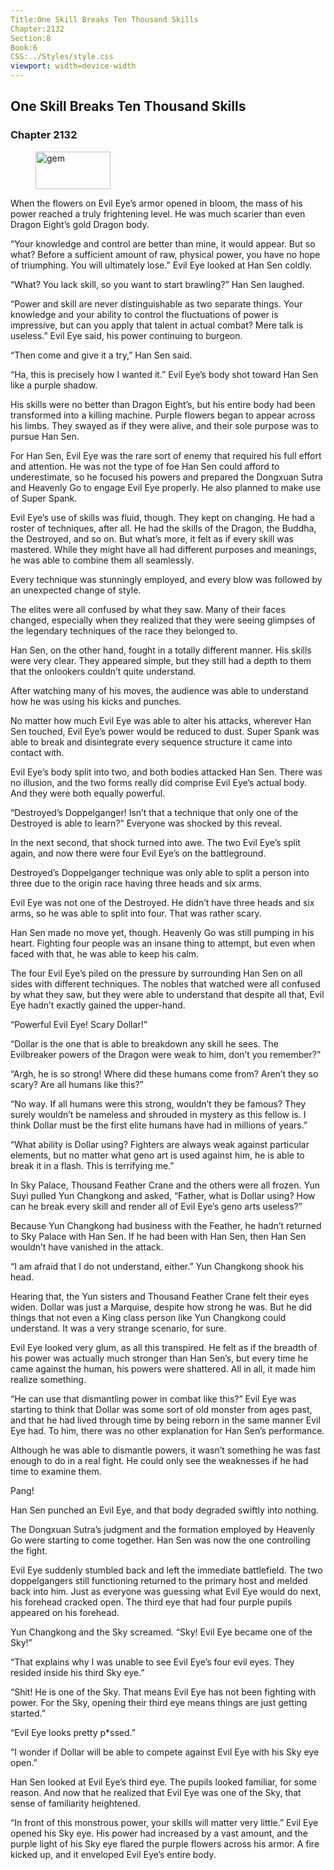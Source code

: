 ```yaml
---
Title:One Skill Breaks Ten Thousand Skills 
Chapter:2132 
Section:8 
Book:6 
CSS:../Styles/style.css 
viewport: width=device-width
---
```

  
## One Skill Breaks Ten Thousand Skills
### Chapter 2132
  
<figure>
	<img src="../Images/gem.gif" alt="gem" id="gem" width="120" height="60" />
</figure>
  

  
When the flowers on Evil Eye’s armor opened in bloom, the mass of his power reached a truly frightening level. He was much scarier than even Dragon Eight’s gold Dragon body.

“Your knowledge and control are better than mine, it would appear. But so what? Before a sufficient amount of raw, physical power, you have no hope of triumphing. You will ultimately lose.” Evil Eye looked at Han Sen coldly.

“What? You lack skill, so you want to start brawling?” Han Sen laughed.

“Power and skill are never distinguishable as two separate things. Your knowledge and your ability to control the fluctuations of power is impressive, but can you apply that talent in actual combat? Mere talk is useless.” Evil Eye said, his power continuing to burgeon.

“Then come and give it a try,” Han Sen said.

“Ha, this is precisely how I wanted it.” Evil Eye’s body shot toward Han Sen like a purple shadow.

His skills were no better than Dragon Eight’s, but his entire body had been transformed into a killing machine. Purple flowers began to appear across his limbs. They swayed as if they were alive, and their sole purpose was to pursue Han Sen.

For Han Sen, Evil Eye was the rare sort of enemy that required his full effort and attention. He was not the type of foe Han Sen could afford to underestimate, so he focused his powers and prepared the Dongxuan Sutra and Heavenly Go to engage Evil Eye properly. He also planned to make use of Super Spank.

Evil Eye’s use of skills was fluid, though. They kept on changing. He had a roster of techniques, after all. He had the skills of the Dragon, the Buddha, the Destroyed, and so on. But what’s more, it felt as if every skill was mastered. While they might have all had different purposes and meanings, he was able to combine them all seamlessly.

Every technique was stunningly employed, and every blow was followed by an unexpected change of style.

The elites were all confused by what they saw. Many of their faces changed, especially when they realized that they were seeing glimpses of the legendary techniques of the race they belonged to.

Han Sen, on the other hand, fought in a totally different manner. His skills were very clear. They appeared simple, but they still had a depth to them that the onlookers couldn’t quite understand.

After watching many of his moves, the audience was able to understand how he was using his kicks and punches.

No matter how much Evil Eye was able to alter his attacks, wherever Han Sen touched, Evil Eye’s power would be reduced to dust. Super Spank was able to break and disintegrate every sequence structure it came into contact with.

Evil Eye’s body split into two, and both bodies attacked Han Sen. There was no illusion, and the two forms really did comprise Evil Eye’s actual body. And they were both equally powerful.

“Destroyed’s Doppelganger! Isn’t that a technique that only one of the Destroyed is able to learn?” Everyone was shocked by this reveal.

In the next second, that shock turned into awe. The two Evil Eye’s split again, and now there were four Evil Eye’s on the battleground.

Destroyed’s Doppelganger technique was only able to split a person into three due to the origin race having three heads and six arms.

Evil Eye was not one of the Destroyed. He didn’t have three heads and six arms, so he was able to split into four. That was rather scary.

Han Sen made no move yet, though. Heavenly Go was still pumping in his heart. Fighting four people was an insane thing to attempt, but even when faced with that, he was able to keep his calm.

The four Evil Eye’s piled on the pressure by surrounding Han Sen on all sides with different techniques. The nobles that watched were all confused by what they saw, but they were able to understand that despite all that, Evil Eye hadn’t exactly gained the upper-hand.

“Powerful Evil Eye! Scary Dollar!”

“Dollar is the one that is able to breakdown any skill he sees. The Evilbreaker powers of the Dragon were weak to him, don’t you remember?”

“Argh, he is so strong! Where did these humans come from? Aren’t they so scary? Are all humans like this?”

“No way. If all humans were this strong, wouldn’t they be famous? They surely wouldn’t be nameless and shrouded in mystery as this fellow is. I think Dollar must be the first elite humans have had in millions of years.”

“What ability is Dollar using? Fighters are always weak against particular elements, but no matter what geno art is used against him, he is able to break it in a flash. This is terrifying me.”

In Sky Palace, Thousand Feather Crane and the others were all frozen. Yun Suyi pulled Yun Changkong and asked, “Father, what is Dollar using? How can he break every skill and render all of Evil Eye’s geno arts useless?”

Because Yun Changkong had business with the Feather, he hadn’t returned to Sky Palace with Han Sen. If he had been with Han Sen, then Han Sen wouldn’t have vanished in the attack.

“I am afraid that I do not understand, either.” Yun Changkong shook his head.

Hearing that, the Yun sisters and Thousand Feather Crane felt their eyes widen. Dollar was just a Marquise, despite how strong he was. But he did things that not even a King class person like Yun Changkong could understand. It was a very strange scenario, for sure.

Evil Eye looked very glum, as all this transpired. He felt as if the breadth of his power was actually much stronger than Han Sen’s, but every time he came against the human, his powers were shattered. All in all, it made him realize something.

“He can use that dismantling power in combat like this?” Evil Eye was starting to think that Dollar was some sort of old monster from ages past, and that he had lived through time by being reborn in the same manner Evil Eye had. To him, there was no other explanation for Han Sen’s performance.

Although he was able to dismantle powers, it wasn’t something he was fast enough to do in a real fight. He could only see the weaknesses if he had time to examine them.

Pang!

Han Sen punched an Evil Eye, and that body degraded swiftly into nothing.

The Dongxuan Sutra’s judgment and the formation employed by Heavenly Go were starting to come together. Han Sen was now the one controlling the fight.

Evil Eye suddenly stumbled back and left the immediate battlefield. The two doppelgangers still functioning returned to the primary host and melded back into him. Just as everyone was guessing what Evil Eye would do next, his forehead cracked open. The third eye that had four purple pupils appeared on his forehead.

Yun Changkong and the Sky screamed. “Sky! Evil Eye became one of the Sky!”

“That explains why I was unable to see Evil Eye’s four evil eyes. They resided inside his third Sky eye.”

“Shit! He is one of the Sky. That means Evil Eye has not been fighting with power. For the Sky, opening their third eye means things are just getting started.”

“Evil Eye looks pretty p*ssed.”

“I wonder if Dollar will be able to compete against Evil Eye with his Sky eye open.”

Han Sen looked at Evil Eye’s third eye. The pupils looked familiar, for some reason. And now that he realized that Evil Eye was one of the Sky, that sense of familiarity heightened.

“In front of this monstrous power, your skills will matter very little.” Evil Eye opened his Sky eye. His power had increased by a vast amount, and the purple light of his Sky eye flared the purple flowers across his armor. A fire kicked up, and it enveloped Evil Eye’s entire body.